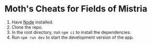 # Moth's Cheats for Fields of Mistria

1. Have [Node](https://nodejs.org/en) installed.
2. Clone the repo.
3. In the root directory, run `npm ci` to install the dependencies.
4. Run `npm run dev` to start the development version of the app.
